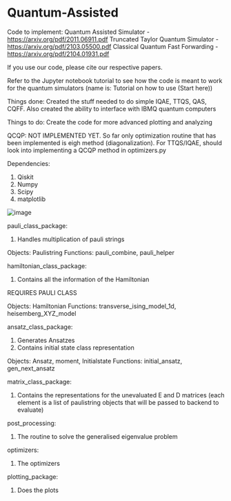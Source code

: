 # Quantum-Assisted

Code to implement:
Quantum Assisted Simulator - https://arxiv.org/pdf/2011.06911.pdf
Truncated Taylor Quantum Simulator - https://arxiv.org/pdf/2103.05500.pdf
Classical Quantum Fast Forwarding - https://arxiv.org/pdf/2104.01931.pdf

If you use our code, please cite our respective papers.

Refer to the Jupyter notebook tutorial to see how the code is meant to work for the quantum simulators (name is: Tutorial on how to use (Start here))


Things done: Created the stuff needed to do simple IQAE, TTQS, QAS, CQFF. Also
created the ability to interface with IBMQ quantum computers

Things to do: Create the code for more advanced plotting and analyzing

QCQP: NOT IMPLEMENTED YET. So far only optimization routine that has been implemented is eigh method (diagonalization). For TTQS/IQAE, should look into implementing a QCQP method in optimizers.py


Dependencies:

1. Qiskit
2. Numpy
3. Scipy
4. matplotlib

![image](https://user-images.githubusercontent.com/41319311/111591097-f44d8d00-8801-11eb-93a8-3804b6b6de88.png)

pauli_class_package:
1) Handles multiplication of pauli strings

Objects: Paulistring
Functions: pauli_combine, pauli_helper

hamiltonian_class_package:
1) Contains all the information of the Hamiltonian

REQUIRES PAULI CLASS

Objects: Hamiltonian
Functions: transverse_ising_model_1d, heisemberg_XYZ_model

ansatz_class_package:
1) Generates Ansatzes
2) Contains initial state class representation

Objects: Ansatz, moment, Initialstate
Functions: initial_ansatz, gen_next_ansatz

matrix_class_package:
1) Contains the representations for the unevaluated E and D matrices (each element is a list of paulistring objects that will be passed to backend to evaluate)

post_processing:

1. The routine to solve the generalised eigenvalue problem

optimizers:
1) The optimizers

plotting_package:
1) Does the plots
